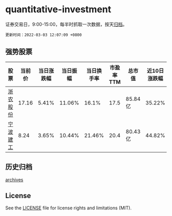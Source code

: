 # quantitative-investment

证券交易日，9:00-15:00，每半时抓取一次数据，按天[归档](archives)。

`更新时间：2022-03-03 12:07:09 +0800`

## 强势股票

|股票|当前价|当日涨跌幅|当日振幅|当日换手率|市盈率TTM|总市值|近10日涨跌幅|
|----|----|----|----|----|----|----|----|
|[浙农股份](https://xueqiu.com/S/SZ002758)|17.16|5.41%|11.06%|16.1%|17.5|85.84亿|35.22%|
|[宁波建工](https://xueqiu.com/S/SH601789)|8.24|3.65%|10.44%|21.46%|20.4|80.43亿|44.82%|

## 历史归档

[archives](archives)

## License

See the [LICENSE](LICENSE) file for license rights and limitations (MIT).
